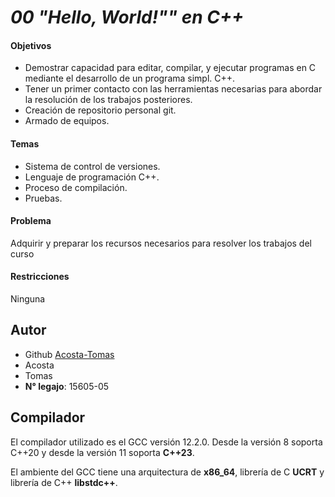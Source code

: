 # *00 "Hello, World!"" en C++*

#### Objetivos
- Demostrar capacidad para editar, compilar, y ejecutar programas en C mediante el desarrollo de un programa simpl. C++.
- Tener un primer contacto con las herramientas necesarias para abordar la resolución de los trabajos posteriores.
- Creación de repositorio personal git.
- Armado de equipos.
#### Temas
- Sistema de control de versiones.
- Lenguaje de programación C++.
- Proceso de compilación.
- Pruebas.
#### Problema
Adquirir y preparar los recursos necesarios para resolver los trabajos del curso
#### Restricciones
Ninguna

## Autor
- Github [Acosta-Tomas](https://github.com/Acosta-Tomas)
- Acosta
- Tomas
- **N° legajo**: 15605-05
## Compilador
El compilador utilizado es el GCC versión 12.2.0. Desde la versión 8 soporta C++20 y desde la versión 11 soporta **C++23**.

El ambiente del GCC tiene una arquitectura de **x86_64**, librería de C **UCRT** y librería de C++ **libstdc++**.